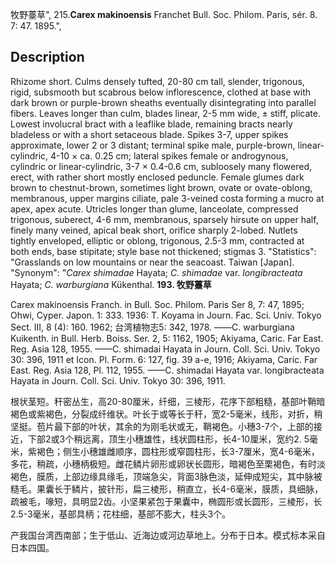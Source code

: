 牧野薹草",
215.**Carex makinoensis** Franchet Bull. Soc. Philom. Paris, sér. 8. 7: 47. 1895.",

## Description
Rhizome short. Culms densely tufted, 20-80 cm tall, slender, trigonous, rigid, subsmooth but scabrous below inflorescence, clothed at base with dark brown or purple-brown sheaths eventually disintegrating into parallel fibers. Leaves longer than culm, blades linear, 2-5 mm wide, ± stiff, plicate. Lowest involucral bract with a leaflike blade, remaining bracts nearly bladeless or with a short setaceous blade. Spikes 3-7, upper spikes approximate, lower 2 or 3 distant; terminal spike male, purple-brown, linear-cylindric, 4-10 × ca. 0.25 cm; lateral spikes female or androgynous, cylindric or linear-cylindric, 3-7 × 0.4-0.6 cm, subloosely many flowered, erect, with rather short mostly enclosed peduncle. Female glumes dark brown to chestnut-brown, sometimes light brown, ovate or ovate-oblong, membranous, upper margins ciliate, pale 3-veined costa forming a mucro at apex, apex acute. Utricles longer than glume, lanceolate, compressed trigonous, suberect, 4-6 mm, membranous, sparsely hirsute on upper half, finely many veined, apical beak short, orifice sharply 2-lobed. Nutlets tightly enveloped, elliptic or oblong, trigonous, 2.5-3 mm, contracted at both ends, base stipitate; style base not thickened; stigmas 3.
  "Statistics": "Grasslands on low mountains or near the seacoast. Taiwan [Japan].
  "Synonym": "*Carex shimadae* Hayata; *C. shimadae* var. *longibracteata* Hayata; *C. warburgiana* Kükenthal.
**193. 牧野薹草**

Carex makinoensis Franch. in Bull. Soc. Philom. Paris Ser 8, 7: 47, 1895; Ohwi, Cyper. Japon. 1: 333. 1936: T. Koyama in Journ. Fac. Sci. Univ. Tokyo Sect. III, 8 (4): 160. 1962; 台湾植物志5: 342, 1978. ——C. warburgiana Kuikenth. in Bull. Herb. Boiss. Ser. 2, 5: 1162, 1905; Akiyama, Caric. Far East. Reg. Asia 128, 1955. ——C. shimadai Hayata in Journ. Coll. Sci. Univ. Tokyo 30: 396, 1911 et Icon. Pl. Form. 6: 127, fig. 39 a-e, 1916; Akiyama, Caric. Far East. Reg. Asia 128, Pl. 112, 1955. ——C. shimadai Hayata var. longibracteata Hayata in Journ. Coll. Sci. Univ. Tokyo 30: 396, 1911.

根状茎短。秆密丛生，高20-80厘米，纤细，三棱形，花序下部粗糙，基部叶鞘暗褐色或紫褐色，分裂成纤维状。叶长于或等长于秆，宽2-5毫米，线形，对折，稍坚挺。苞片最下部的叶状，其余的为刚毛状或无，鞘褐色。小穗3-7个，上部的接近，下部2或3个稍远离，顶生小穗雄性，线状圆柱形，长4-10厘米，宽约2. 5毫米，紫褐色；侧生小穗雄雌顺序，圆柱形或窄圆柱形，长3-7厘米，宽4-6毫米，多花，稍疏，小穗柄极短。雌花鳞片卵形或卵状长圆形，暗褐色至栗褐色，有时淡褐色，膜质，上部边缘具缘毛，顶端急尖，背面3脉色淡，延伸成短尖，其中脉被糙毛。果囊长于鳞片，披针形，扁三棱形，稍直立，长4-6毫米，膜质，具细脉，疏被毛，喙短，具明显2齿。小坚果紧包于果囊中，椭圆形或长圆形，三棱形，长2.5-3毫米，基部具柄；花柱细，基部不膨大，柱头3个。

产我国台湾西南部；生于低山、近海边或河边草地上。分布于日本。模式标本采自日本四国。
